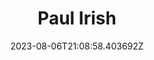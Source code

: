---
title: "Paul Irish"
category: "IndieWeb & Personal Blogs"
site_url: https://paulirish.com/
feed_url: https://feeds.feedburner.com/paul-irish
date: 2023-08-06T21:08:58.403692Z
domain: paulirish.com

---